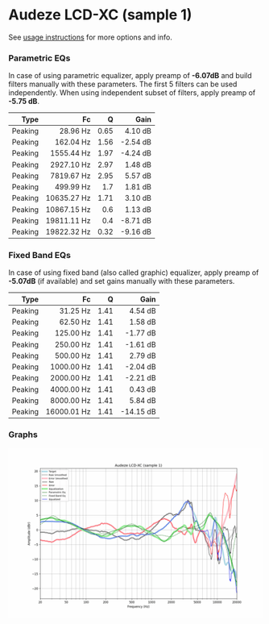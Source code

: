 # Audeze LCD-XC (sample 1)
See [usage instructions](https://github.com/jaakkopasanen/AutoEq#usage) for more options and info.

### Parametric EQs
In case of using parametric equalizer, apply preamp of **-6.07dB** and build filters manually
with these parameters. The first 5 filters can be used independently.
When using independent subset of filters, apply preamp of **-5.75 dB**.

| Type    | Fc          |    Q | Gain     |
|--------:|------------:|-----:|---------:|
| Peaking | 28.96 Hz    | 0.65 | 4.10 dB  |
| Peaking | 162.04 Hz   | 1.56 | -2.54 dB |
| Peaking | 1555.44 Hz  | 1.97 | -4.24 dB |
| Peaking | 2927.10 Hz  | 2.97 | 1.48 dB  |
| Peaking | 7819.67 Hz  | 2.95 | 5.57 dB  |
| Peaking | 499.99 Hz   | 1.7  | 1.81 dB  |
| Peaking | 10635.27 Hz | 1.71 | 3.10 dB  |
| Peaking | 10867.15 Hz | 0.6  | 1.13 dB  |
| Peaking | 19811.11 Hz | 0.4  | -8.71 dB |
| Peaking | 19822.32 Hz | 0.32 | -9.16 dB |

### Fixed Band EQs
In case of using fixed band (also called graphic) equalizer, apply preamp of **-5.07dB**
(if available) and set gains manually with these parameters.

| Type    | Fc          |    Q | Gain      |
|--------:|------------:|-----:|----------:|
| Peaking | 31.25 Hz    | 1.41 | 4.54 dB   |
| Peaking | 62.50 Hz    | 1.41 | 1.58 dB   |
| Peaking | 125.00 Hz   | 1.41 | -1.77 dB  |
| Peaking | 250.00 Hz   | 1.41 | -1.61 dB  |
| Peaking | 500.00 Hz   | 1.41 | 2.79 dB   |
| Peaking | 1000.00 Hz  | 1.41 | -2.04 dB  |
| Peaking | 2000.00 Hz  | 1.41 | -2.21 dB  |
| Peaking | 4000.00 Hz  | 1.41 | 0.43 dB   |
| Peaking | 8000.00 Hz  | 1.41 | 5.84 dB   |
| Peaking | 16000.01 Hz | 1.41 | -14.15 dB |

### Graphs
![](./Audeze%20LCD-XC%20(sample%201).png)